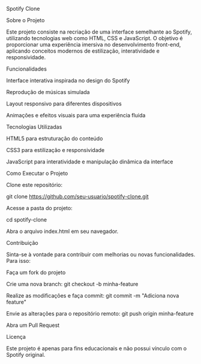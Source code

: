 Spotify Clone

Sobre o Projeto

Este projeto consiste na recriação de uma interface semelhante ao Spotify, utilizando tecnologias web como HTML, CSS e JavaScript. O objetivo é proporcionar uma experiência imersiva no desenvolvimento front-end, aplicando conceitos modernos de estilização, interatividade e responsividade.

Funcionalidades

Interface interativa inspirada no design do Spotify

Reprodução de músicas simulada

Layout responsivo para diferentes dispositivos

Animações e efeitos visuais para uma experiência fluida

Tecnologias Utilizadas

HTML5 para estruturação do conteúdo

CSS3 para estilização e responsividade

JavaScript para interatividade e manipulação dinâmica da interface

Como Executar o Projeto

Clone este repositório:

git clone https://github.com/seu-usuario/spotify-clone.git

Acesse a pasta do projeto:

cd spotify-clone

Abra o arquivo index.html em seu navegador.

Contribuição

Sinta-se à vontade para contribuir com melhorias ou novas funcionalidades. Para isso:

Faça um fork do projeto

Crie uma nova branch: git checkout -b minha-feature

Realize as modificações e faça commit: git commit -m "Adiciona nova feature"

Envie as alterações para o repositório remoto: git push origin minha-feature

Abra um Pull Request

Licença

Este projeto é apenas para fins educacionais e não possui vínculo com o Spotify original.
